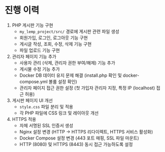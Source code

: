 # 진행 이력

1. PHP 게시판 기능 구현
    - `my_lemp_project/src/` 경로에 게시판 관련 파일 생성
    - 회원가입, 로그인, 로그아웃 기능 구현
    - 게시글 작성, 조회, 수정, 삭제 기능 구현
    - 파일 업로드 기능 구현
2. 관리자 페이지 기능 추가
    - 사용자 관리 (삭제, 관리자 권한 부여/해제) 기능 추가
    - 게시물 수정 기능 추가
    - Docker DB 데이터 유지 문제 해결 (install.php 확인 및 docker-compose.yml 볼륨 설정 확인)
    - 관리자 페이지 접근 권한 설정 (첫 가입자 관리자 지정, 특정 IP (localhost) 접근 허용)
3. 게시판 페이지 UI 개선
    - `style.css` 파일 분리 및 적용
    - 각 PHP 파일에 CSS 링크 및 레이아웃 개선
4. HTTPS 적용
    - 자체 서명된 SSL 인증서 생성
    - Nginx 설정 변경 (HTTP -> HTTPS 리다이렉트, HTTPS 서비스 활성화)
    - Docker Compose 설정 변경 (443 포트 매핑, SSL 파일 마운트)
    - HTTP (8080) 및 HTTPS (8443) 동시 접근 가능하도록 설정